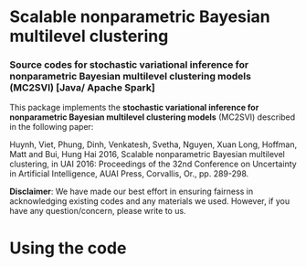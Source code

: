 # Scalable nonparametric Bayesian multilevel clustering
### Source codes for stochastic variational inference for nonparametric Bayesian multilevel clustering models (MC2SVI) [Java/ Apache Spark]
This package implements the **stochastic variational inference for nonparametric Bayesian multilevel clustering models**  (MC2SVI) described in the following paper:

Huynh, Viet, Phung, Dinh, Venkatesh, Svetha, Nguyen, Xuan Long, Hoffman, Matt and Bui, Hung Hai 2016, Scalable nonparametric Bayesian multilevel clustering, in UAI 2016: Proceedings of the 32nd Conference on Uncertainty in Artificial Intelligence, AUAI Press, Corvallis, Or., pp. 289-298. 

**Disclaimer**: We have made our best effort in ensuring fairness in acknowledging existing codes and any materials we used. However, if you have any question/concern, please write to us.

# Using the code 
